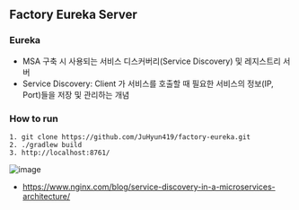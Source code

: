 ## Factory Eureka Server

### Eureka 
- MSA 구축 시 사용되는 서비스 디스커버리(Service Discovery) 및 레지스트리 서버
- Service Discovery: Client 가 서비스를 호출할 때 필요한 서비스의 정보(IP, Port)들을 저장 및 관리하는 개념 

### How to run
```shell
1. git clone https://github.com/JuHyun419/factory-eureka.git
2. ./gradlew build
3. http://localhost:8761/
```


![image](https://github.com/JuHyun419/factory-eureka/assets/50076031/552dd86b-f6b9-429a-b06e-3b569a3ac11c)
- https://www.nginx.com/blog/service-discovery-in-a-microservices-architecture/
